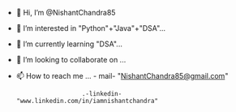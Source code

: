 - 👋 Hi, I’m @NishantChandra85
- 👀 I’m interested in "Python"+"Java"+"DSA"...
- 🌱 I’m currently learning "DSA"...
- 💞️ I’m looking to collaborate on ...
- 📫 How to reach me ...   - mail- "NishantChandra85@gmail.com"
                        
                        .-linkedin- "www.linkedin.com/in/iamnishantchandra"

<!---
NishantChandra85/NishantChandra85 is a ✨ special ✨ repository because its `README.md` (this file) appears on your GitHub profile.
You can click the Preview link to take a look at your changes.
--->
